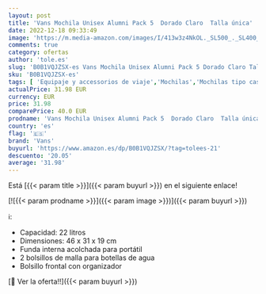 ```yaml
---
layout: post
title: 'Vans Mochila Unisex Alumni Pack 5  Dorado Claro  Talla única'
date: 2022-12-18 09:33:49
image: 'https://m.media-amazon.com/images/I/413w3z4NkOL._SL500_._SL400_.jpg'
comments: true
category: ofertas
author: 'tole.es'
slug: 'B0B1VQJZSX-es Vans Mochila Unisex Alumni Pack 5 Dorado Claro Talla única'
sku: 'B0B1VQJZSX-es'
tags: [ 'Equipaje y accessorios de viaje','Mochilas','Mochilas tipo casual','Moda','mochila','unisex','vans','🇪🇸', ]
actualPrice: 31.98 EUR
currency: EUR
price: 31.98
comparePrice: 40.0 EUR
prodname: 'Vans Mochila Unisex Alumni Pack 5  Dorado Claro  Talla única'
country: 'es'
flag: '🇪🇸'
brand: 'Vans'
buyurl: 'https://www.amazon.es/dp/B0B1VQJZSX/?tag=tolees-21'
descuento: '20.05'
average: '31.98'
---
```


Está [{{< param title >}}]({{< param buyurl >}}) en el siguiente enlace!

[![{{< param prodname >}}]({{< param image >}})]({{< param buyurl >}})

ℹ️:

- Capacidad: 22 litros
- Dimensiones: 46 x 31 x 19 cm
- Funda interna acolchada para portátil
- 2 bolsillos de malla para botellas de agua
- Bolsillo frontal con organizador

[🛒 Ver la oferta!!]({{< param buyurl >}})

